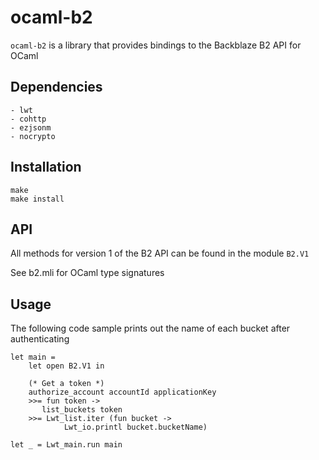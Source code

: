 # ocaml-b2

`ocaml-b2` is a library that provides bindings to the Backblaze B2 API for OCaml

## Dependencies

    - lwt
    - cohttp
    - ezjsonm
    - nocrypto

## Installation

    make
    make install

## API

All  methods for version 1 of the  B2 API can be found in the module `B2.V1`

See b2.mli for OCaml type signatures

## Usage

The following code sample prints out the name of each bucket after authenticating

    let main =
        let open B2.V1 in

        (* Get a token *)
        authorize_account accountId applicationKey
        >>= fun token ->
           list_buckets token
        >>= Lwt_list.iter (fun bucket ->
                Lwt_io.printl bucket.bucketName)

    let _ = Lwt_main.run main


